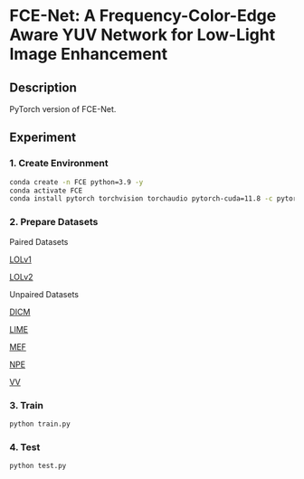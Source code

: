 # FCE-Net: A Frequency-Color-Edge Aware YUV Network for Low-Light Image Enhancement

## Description
PyTorch version of FCE-Net.

## Experiment
### 1. Create Environment
```bash
conda create -n FCE python=3.9 -y
conda activate FCE
conda install pytorch torchvision torchaudio pytorch-cuda=11.8 -c pytorch -c nvidia
```

### 2. Prepare Datasets
Paired Datasets

[LOLv1](https://drive.google.com/drive/folders/1tzf-wDJrhUvh415msACOPRzm518guz81?usp=drive_link)

[LOLv2](https://drive.google.com/drive/folders/1rLgUfFPcBCwO3oKJZZspiVobI6eFkx5E?usp=drive_link)

Unpaired Datasets

[DICM](https://drive.google.com/drive/folders/19xLUJUv_-pCC8qhGPzUWagvVTn-eYEZc?usp=drive_link)

[LIME](https://drive.google.com/drive/folders/1bwSTUbZpwMQCNbPFj_d7o9oMx4ZkVbA1?usp=drive_link)

[MEF](https://drive.google.com/drive/folders/1q6P8skzFF1VAZhy63Yfx5sUYaoggHRkM?usp=drive_link)

[NPE](https://drive.google.com/drive/folders/1LR5k8MD7fea9BfceqvveTsw4InQYjlXM?usp=drive_link)

[VV](https://drive.google.com/drive/folders/1u6o9HORetJR_fhF8EwV5aD505P1wcUZL?usp=drive_link)

### 3. Train
```bash
python train.py
```

### 4. Test
```bash
python test.py
```
